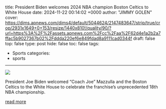 title: President Biden welcomes 2024 NBA champion Boston Celtics to White House
date: 2024-11-22 00:14:02 +0000
author: "JIMMY GOLEN"
cover: https://dims.apnews.com/dims4/default/5044624/2147483647/strip/true/crop/2931x1649+0+153/resize/1440x810!/quality/90/?url=https%3A%2F%2Fassets.apnews.com%2Fcc%2Faa%2F62d4e1a2b2a7ffac5b9027367b02%2Fddda220ef6e849fdad8a9111cad0344f
draft: false
top: false
type: post
hide: false
toc: false
tags:
  - Sports
categories:
  - sports
---

![](https://dims.apnews.com/dims4/default/5044624/2147483647/strip/true/crop/2931x1649+0+153/resize/1440x810!/quality/90/?url=https%3A%2F%2Fassets.apnews.com%2Fcc%2Faa%2F62d4e1a2b2a7ffac5b9027367b02%2Fddda220ef6e849fdad8a9111cad0344f)

President Joe Biden welcomed “Coach Joe” Mazzulla and the Boston Celtics to the White House to celebrate the franchise’s unprecedented 18th NBA championship.

[read more](https://apnews.com/article/president-biden-white-house-boston-celtics-nba-champions-a82719c7541760060ee4feb67211036d)
